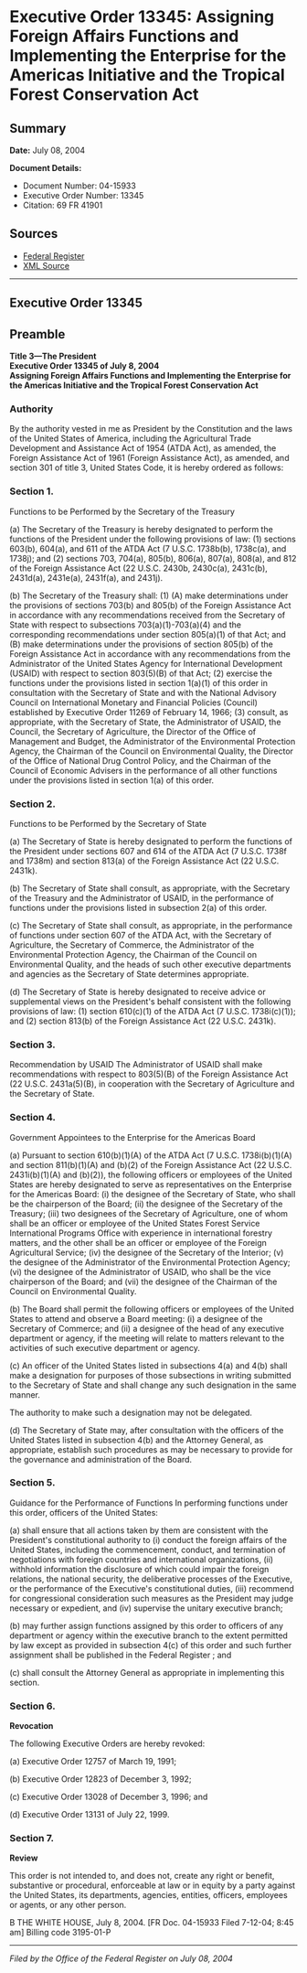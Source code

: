 # Executive Order 13345: Assigning Foreign Affairs Functions and Implementing the Enterprise for the Americas Initiative and the Tropical Forest Conservation Act

## Summary

**Date:** July 08, 2004

**Document Details:**
- Document Number: 04-15933
- Executive Order Number: 13345
- Citation: 69 FR 41901

## Sources
- [Federal Register](https://www.federalregister.gov/documents/2004/07/13/04-15933/assigning-foreign-affairs-functions-and-implementing-the-enterprise-for-the-americas-initiative-and)
- [XML Source](https://www.federalregister.gov/documents/full_text/xml/2004/07/13/04-15933.xml)

---

## Executive Order 13345

## Preamble

**Title 3—The President**  
**Executive Order 13345 of July 8, 2004**  
**Assigning Foreign Affairs Functions and Implementing the Enterprise for the Americas Initiative and the Tropical Forest Conservation Act**

### Authority

By the authority vested in me as President by the Constitution and the laws of the United States of America, including the Agricultural Trade Development and Assistance Act of 1954 (ATDA Act), as amended, the Foreign Assistance Act of 1961 (Foreign Assistance Act), as amended, and section 301 of title 3, United States Code, it is hereby ordered as follows:
### Section 1.

Functions to be Performed by the Secretary of the Treasury

(a) The Secretary of the Treasury is hereby designated to perform the functions of the President under the following provisions of law:
    (1) sections 603(b), 604(a), and 611 of the ATDA Act (7 U.S.C. 1738b(b), 1738c(a), and 1738j); and
    (2) sections 703, 704(a), 805(b), 806(a), 807(a), 808(a), and 812 of the Foreign Assistance Act (22 U.S.C. 2430b, 2430c(a), 2431c(b), 2431d(a), 2431e(a), 2431f(a), and 2431j).

(b) The Secretary of the Treasury shall:
    (1) (A) make determinations under the provisions of sections 703(b) and 805(b) of the Foreign Assistance Act in accordance with any recommendations received from the Secretary of State with respect to subsections 703(a)(1)-703(a)(4) and the corresponding recommendations under section 805(a)(1) of that Act; and
(B) make determinations under the provisions of section 805(b) of the Foreign Assistance Act in accordance with any recommendations from the Administrator of the United States Agency for International Development (USAID) with respect to section 803(5)(B) of that Act;
    (2) exercise the functions under the provisions listed in section 1(a)(1) of this order in consultation with the Secretary of State and with the National Advisory Council on International Monetary and Financial Policies (Council) established by Executive Order 11269 of February 14, 1966;
    (3) consult, as appropriate, with the Secretary of State, the Administrator of USAID, the Council, the Secretary of Agriculture, the Director of the Office of Management and Budget, the Administrator of the Environmental Protection Agency, the Chairman of the Council on Environmental Quality, the Director of the Office of National Drug Control Policy, and the Chairman of the Council of Economic Advisers in the performance of all other functions under the provisions listed in section 1(a) of this order.
### Section 2.

Functions to be Performed by the Secretary of State

(a) The Secretary of State is hereby designated to perform the functions of the President under sections 607 and 614 of the ATDA Act (7 U.S.C. 1738f and 1738m) and section 813(a) of the Foreign Assistance Act (22 U.S.C. 2431k).

(b) The Secretary of State shall consult, as appropriate, with the Secretary of the Treasury and the Administrator of USAID, in the performance of functions under the provisions listed in subsection 2(a) of this order.

(c) The Secretary of State shall consult, as appropriate, in the performance of functions under section 607 of the ATDA Act, with the Secretary of Agriculture, the Secretary of Commerce, the Administrator of the Environmental Protection Agency, the Chairman of the Council on Environmental 
Quality, and the heads of such other executive departments and agencies as the Secretary of State determines appropriate.

(d) The Secretary of State is hereby designated to receive advice or supplemental views on the President's behalf consistent with the following provisions of law:
    (1) section 610(c)(1) of the ATDA Act (7 U.S.C. 1738i(c)(1)); and
    (2) section 813(b) of the Foreign Assistance Act (22 U.S.C. 2431k).
### Section 3.

Recommendation by USAID
The Administrator of USAID shall make recommendations with respect to 803(5)(B) of the Foreign Assistance Act (22 U.S.C. 2431a(5)(B), in cooperation with the Secretary of Agriculture and the Secretary of State.
### Section 4.

Government Appointees to the Enterprise for the Americas Board

(a) Pursuant to section 610(b)(1)(A) of the ATDA Act (7 U.S.C. 1738i(b)(1)(A) and section 811(b)(1)(A) and (b)(2) of the Foreign Assistance Act (22 U.S.C. 2431i(b)(1)(A) and (b)(2)), the following officers or employees of the United States are hereby designated to serve as representatives on the Enterprise for the Americas Board:
    (i) the designee of the Secretary of State, who shall be the chairperson of the Board;
    (ii) the designee of the Secretary of the Treasury;
    (iii) two designees of the Secretary of Agriculture, one of whom shall be an officer or employee of the United States Forest Service International Programs Office with experience in international forestry matters, and the other shall be an officer or employee of the Foreign Agricultural Service;
    (iv) the designee of the Secretary of the Interior;
    (v) the designee of the Administrator of the Environmental Protection Agency;
    (vi) the designee of the Administrator of USAID, who shall be the vice chairperson of the Board; and
    (vii) the designee of the Chairman of the Council on Environmental Quality.

(b) The Board shall permit the following officers or employees of the United States to attend and observe a Board meeting:
    (i) a designee of the Secretary of Commerce; and
    (ii) a designee of the head of any executive department or agency, if the meeting will relate to matters relevant to the activities of such executive department or agency.

(c) An officer of the United States listed in subsections 4(a) and 4(b) shall make a designation for purposes of those subsections in writing submitted to the Secretary of State and shall change any such designation in the same manner.

The authority to make such a designation may not be delegated.

(d) The Secretary of State may, after consultation with the officers of the United States listed in subsection 4(b) and the Attorney General, as appropriate, establish such procedures as may be necessary to provide for the governance and administration of the Board.
### Section 5.

Guidance for the Performance of Functions
In performing functions under this order, officers of the United States:

(a) shall ensure that all actions taken by them are consistent with the President's constitutional authority to (i) conduct the foreign affairs of the United States, including the commencement, conduct, and termination of negotiations with foreign countries and international organizations, (ii) withhold information the disclosure of which could impair the foreign relations, the national security, the deliberative processes of the Executive, or the performance of the Executive's constitutional duties, (iii) recommend for congressional consideration such measures as the President may judge necessary or expedient, and (iv) supervise the unitary executive branch;

(b) may further assign functions assigned by this order to officers of any department or agency within the executive branch to the extent permitted by law except as provided in subsection 4(c) of this order and such further assignment shall be published in the 
Federal Register
; and

(c) shall consult the Attorney General as appropriate in implementing this section.
### Section 6.

**Revocation**

The following Executive Orders are hereby revoked:

(a) Executive Order 12757 of March 19, 1991;

(b) Executive Order 12823 of December 3, 1992;

(c) Executive Order 13028 of December 3, 1996; and

(d) Executive Order 13131 of July 22, 1999.
### Section 7.

**Review**

This order is not intended to, and does not, create any right or benefit, substantive or procedural, enforceable at law or in equity by a party against the United States, its departments, agencies, entities, officers, employees or agents, or any other person.

B
THE WHITE HOUSE,
July 8, 2004.
[FR Doc. 04-15933
Filed 7-12-04; 8:45 am]
Billing code 3195-01-P

---

*Filed by the Office of the Federal Register on July 08, 2004*
